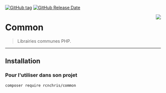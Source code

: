 [![GitHub tag](https://img.shields.io/github/tag/rcnchris/common.svg)]()
[![GitHub Release Date](https://img.shields.io/github/release-date/rcnchris/common.svg)]()

<img src="img/readme.png" align="right" />

# Common
> Librairies communes PHP.

-------

## Installation

### Pour l'utiliser dans son projet
    composer require rcnchris/common
